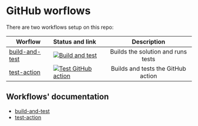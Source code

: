 # GitHub worflows

There are two workflows setup on this repo:

| Worflow                                             | Status and link                                                                                                                                                                                                           |            Description             |
| --------------------------------------------------- | :------------------------------------------------------------------------------------------------------------------------------------------------------------------------------------------------------------------------ | :--------------------------------: |
| [build-and-test](/.github/workflows/build-test.yml) | [![Build and test](https://github.com/edumserrano/github-issue-forms-parser/actions/workflows/build-test.yml/badge.svg)](https://github.com/edumserrano/github-issue-forms-parser/actions/workflows/build-test.yml)       | Builds the solution and runs tests |
| [test-action](/.github/workflows/test-action.yml)   | [![Test GitHub action](https://github.com/edumserrano/github-issue-forms-parser/actions/workflows/test-action.yml/badge.svg)](https://github.com/edumserrano/github-issue-forms-parser/actions/workflows/test-action.yml) | Builds and tests the GitHub action |

## Workflows' documentation

- [build-and-test](/docs/dev-notes/workflows/build-and-test-workflow.md)
- [test-action](/docs/dev-notes/workflows/test-action-workflow.md)
